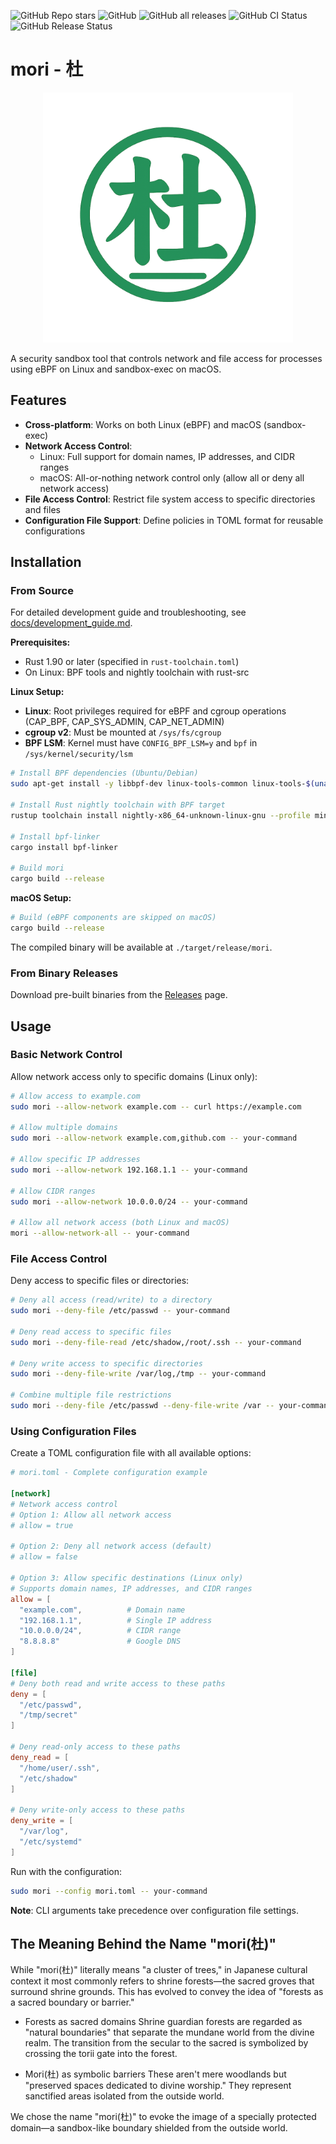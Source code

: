 ![GitHub Repo stars](https://img.shields.io/github/stars/skanehira/mori?style=social)
![GitHub](https://img.shields.io/github/license/skanehira/mori)
![GitHub all releases](https://img.shields.io/github/downloads/skanehira/mori/total)
![GitHub CI Status](https://img.shields.io/github/actions/workflow/status/skanehira/mori/ci.yaml?branch=main)
![GitHub Release Status](https://img.shields.io/github/v/release/skanehira/mori)

# mori - 杜

<p align="center">
  <img src="docs/images/mori.png" alt="mori" width="400"/>
</p>

A security sandbox tool that controls network and file access for processes using eBPF on Linux and sandbox-exec on macOS.

## Features

- **Cross-platform**: Works on both Linux (eBPF) and macOS (sandbox-exec)
- **Network Access Control**:
  - Linux: Full support for domain names, IP addresses, and CIDR ranges
  - macOS: All-or-nothing network control only (allow all or deny all network access)
- **File Access Control**: Restrict file system access to specific directories and files
- **Configuration File Support**: Define policies in TOML format for reusable configurations

## Installation

### From Source

For detailed development guide and troubleshooting, see [docs/development_guide.md](docs/development_guide.md).

**Prerequisites:**
- Rust 1.90 or later (specified in `rust-toolchain.toml`)
- On Linux: BPF tools and nightly toolchain with rust-src

**Linux Setup:**

- **Linux**: Root privileges required for eBPF and cgroup operations (CAP_BPF, CAP_SYS_ADMIN, CAP_NET_ADMIN)
- **cgroup v2**: Must be mounted at `/sys/fs/cgroup`
- **BPF LSM**: Kernel must have `CONFIG_BPF_LSM=y` and `bpf` in `/sys/kernel/security/lsm`

```bash
# Install BPF dependencies (Ubuntu/Debian)
sudo apt-get install -y libbpf-dev linux-tools-common linux-tools-$(uname -r)

# Install Rust nightly toolchain with BPF target
rustup toolchain install nightly-x86_64-unknown-linux-gnu --profile minimal --component rust-src

# Install bpf-linker
cargo install bpf-linker

# Build mori
cargo build --release
```

**macOS Setup:**
```bash
# Build (eBPF components are skipped on macOS)
cargo build --release
```

The compiled binary will be available at `./target/release/mori`.

### From Binary Releases

Download pre-built binaries from the [Releases](https://github.com/skanehira/mori/releases) page.

## Usage

### Basic Network Control

Allow network access only to specific domains (Linux only):

```bash
# Allow access to example.com
sudo mori --allow-network example.com -- curl https://example.com

# Allow multiple domains
sudo mori --allow-network example.com,github.com -- your-command

# Allow specific IP addresses
sudo mori --allow-network 192.168.1.1 -- your-command

# Allow CIDR ranges
sudo mori --allow-network 10.0.0.0/24 -- your-command

# Allow all network access (both Linux and macOS)
mori --allow-network-all -- your-command
```

### File Access Control

Deny access to specific files or directories:

```bash
# Deny all access (read/write) to a directory
sudo mori --deny-file /etc/passwd -- your-command

# Deny read access to specific files
sudo mori --deny-file-read /etc/shadow,/root/.ssh -- your-command

# Deny write access to specific directories
sudo mori --deny-file-write /var/log,/tmp -- your-command

# Combine multiple file restrictions
sudo mori --deny-file /etc/passwd --deny-file-write /var -- your-command
```

### Using Configuration Files

Create a TOML configuration file with all available options:

```toml
# mori.toml - Complete configuration example

[network]
# Network access control
# Option 1: Allow all network access
# allow = true

# Option 2: Deny all network access (default)
# allow = false

# Option 3: Allow specific destinations (Linux only)
# Supports domain names, IP addresses, and CIDR ranges
allow = [
  "example.com",          # Domain name
  "192.168.1.1",          # Single IP address
  "10.0.0.0/24",          # CIDR range
  "8.8.8.8"               # Google DNS
]

[file]
# Deny both read and write access to these paths
deny = [
  "/etc/passwd",
  "/tmp/secret"
]

# Deny read-only access to these paths
deny_read = [
  "/home/user/.ssh",
  "/etc/shadow"
]

# Deny write-only access to these paths
deny_write = [
  "/var/log",
  "/etc/systemd"
]
```

Run with the configuration:

```bash
sudo mori --config mori.toml -- your-command
```

**Note**: CLI arguments take precedence over configuration file settings.

## The Meaning Behind the Name "mori(杜)"
While "mori(杜)" literally means "a cluster of trees," in Japanese cultural context it most commonly refers to shrine forests—the sacred groves that surround shrine grounds. This has evolved to convey the idea of "forests as a sacred boundary or barrier."

*	Forests as sacred domains
  Shrine guardian forests are regarded as "natural boundaries" that separate the mundane world from the divine realm. The transition from the secular to the sacred is symbolized by crossing the torii gate into the forest.

*	Mori(杜) as symbolic barriers
  These aren't mere woodlands but "preserved spaces dedicated to divine worship." They represent sanctified areas isolated from the outside world.

We chose the name "mori(杜)" to evoke the image of a specially protected domain—a sandbox-like boundary shielded from the outside world.

